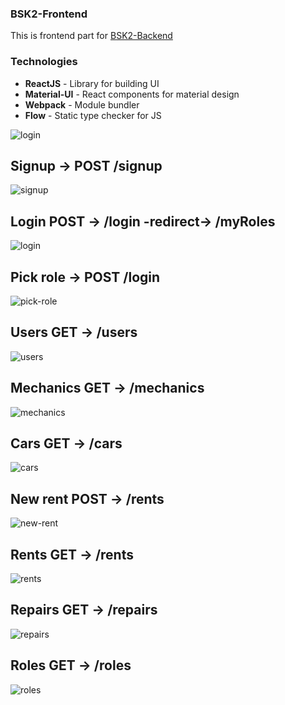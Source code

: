### BSK2-Frontend
This is frontend part for 
[BSK2-Backend](https://github.com/stasbar/BSK2-Backend)

### Technologies
- **ReactJS** - Library for building UI
- **Material-UI** - React components for material design
- **Webpack** - Module bundler  
- **Flow** - Static type checker for JS 


![login](https://i.imgur.com/mpcteJz.png)
## Signup -> POST /signup
![signup](https://i.imgur.com/ks3gJ19.png)

## Login POST -> /login -redirect-> /myRoles
![login](https://i.imgur.com/mpcteJz.png)

## Pick role -> POST /login
![pick-role](https://i.imgur.com/zE4KQLB.png)

## Users GET -> /users
![users](https://i.imgur.com/I7trumJ.png)

## Mechanics GET -> /mechanics
![mechanics](https://i.imgur.com/ULBfL4I.png)

## Cars GET -> /cars
![cars](https://i.imgur.com/9t4iuqi.png)

## New rent POST -> /rents
![new-rent](https://i.imgur.com/nZZaxhM.png)

## Rents GET -> /rents
![rents](https://i.imgur.com/gCYeLpL.png)

## Repairs GET -> /repairs
![repairs](https://i.imgur.com/IAuSVr8.png)

## Roles GET -> /roles
![roles](https://i.imgur.com/ZFNdMfw.png)


